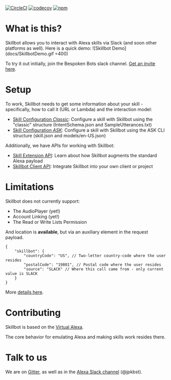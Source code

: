 [![CircleCI](https://circleci.com/gh/skillbotio/client.svg?style=svg&circle-token=99112ca7ffc59b0d4d5604ff7fdda32abe84e214)](https://circleci.com/gh/skillbotio/client)
[![codecov](https://codecov.io/gh/skillbotio/client/branch/master/graph/badge.svg?token=MXXLxo9NlP)](https://codecov.io/gh/skillbotio/client)
[![npm](https://img.shields.io/npm/v/skillbot-client.svg)](https://npmjs.com/package/skillbot-client)
# What is this?
Skillbot allows you to interact with Alexa skills via Slack (and soon other platforms as well). Here is a quick demo:
![Skillbot Demo](docs/SkillbotDemo.gif =400)

To try it out initially, join the Bespoken Bots slack channel. [Get an invite here](https://slofile.com/slack/bespokenbots).

# Setup
To work, Skillbot needs to get some information about your skill - specifically, how to call it (URL or Lambda) and the interaction model:
* [Skill Configuration *Classic*](docs/SKILL_SETUP_CLASSIC.md): Configure a skill with Skillbot using the "classic" structure (IntentSchema.json and SampleUtterances.txt)
* [Skill Configuration *ASK*](docs/SKILL_SETUP_ASK.md): Configure a skill with Skillbot using the ASK CLI structure (skill.json and models/en-US.json)

Additionally, we have APIs for working with Skillbot:  
* [Skill Extension API](docs/SKILL_EXTENSION_API.md): Learn about how Skillbot augments the standard Alexa payload
* [Skillbot Client API](docs/SKILLBOT_CLIENT_API.md): Integrate Skillbot into your own client or project

# Limitations
Skillbot does not currently support:
* The AudioPlayer (yet!)
* Account Linking (yet!)
* The Read or Write Lists Permission

And location is **available**, but via an auxiliary element in the request payload.
```
{
    "skillbot": {
        "countryCode": "US", // Two-letter country-code where the user resides
        "postalCode": "19801", // Postal code where the user resides
        "source": "SLACK" // Where this call came from - only current value is SLACK
    }
}
```
More [details here](https://github.com/skillbotio/client/blob/master/docs/SKILL_EXTENSION_API.md).

# Contributing
Skillbot is based on the [Virtual Alexa](https://github.com/bespoken/virtual-alexa).

The core behavior for emulating Alexa and making skills work resides there.

# Talk to us
We are on [Gitter](https://gitter.im/bespoken/bst), as well as in the [Alexa Slack channel](http://alexaslack.com) (@jpkbst).
